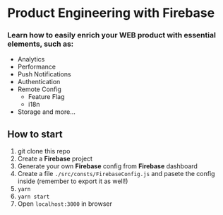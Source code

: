 # Product Engineering with Firebase

### Learn how to easily enrich your WEB product with essential elements, such as:
* Analytics
* Performance
* Push Notifications
* Authentication
* Remote Config
  * Feature Flag
  * i18n
* Storage
and more...

## How to start
1. git clone this repo
2. Create a **Firebase** project
3. Generate your own **Firebase** config from **Firebase** dashboard
4. Create a file `./src/consts/FirebaseConfig.js` and pasete the config inside (remember to export it as well!)
5. `yarn`
6. `yarn start`
7. Open `localhost:3000` in browser
